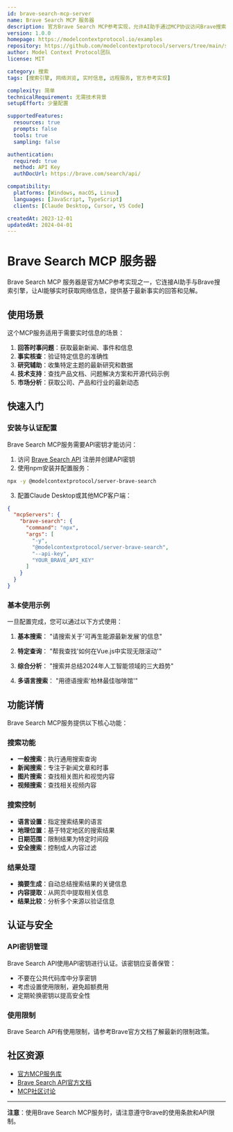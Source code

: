 ```yaml
---
id: brave-search-mcp-server
name: Brave Search MCP 服务器
description: 官方Brave Search MCP参考实现，允许AI助手通过MCP协议访问Brave搜索引擎进行实时网络搜索和内容检索，支持多语言搜索和结果摘要。
version: 1.0.0
homepage: https://modelcontextprotocol.io/examples
repository: https://github.com/modelcontextprotocol/servers/tree/main/src/brave-search
author: Model Context Protocol团队
license: MIT

category: 搜索
tags: [搜索引擎, 网络浏览, 实时信息, 远程服务, 官方参考实现]

complexity: 简单
technicalRequirement: 无需技术背景
setupEffort: 少量配置

supportedFeatures:
  resources: true
  prompts: false
  tools: true
  sampling: false

authentication:
  required: true
  method: API Key
  authDocUrl: https://brave.com/search/api/

compatibility:
  platforms: [Windows, macOS, Linux]
  languages: [JavaScript, TypeScript]
  clients: [Claude Desktop, Cursor, VS Code]

createdAt: 2023-12-01
updatedAt: 2024-04-01
---
```


# Brave Search MCP 服务器

Brave Search MCP 服务器是官方MCP参考实现之一，它连接AI助手与Brave搜索引擎，让AI能够实时获取网络信息，提供基于最新事实的回答和见解。

## 使用场景

这个MCP服务适用于需要实时信息的场景：

1. **回答时事问题**：获取最新新闻、事件和信息
2. **事实核查**：验证特定信息的准确性
3. **研究辅助**：收集特定主题的最新研究和数据
4. **技术支持**：查找产品文档、问题解决方案和开源代码示例
5. **市场分析**：获取公司、产品和行业的最新动态

## 快速入门

### 安装与认证配置

Brave Search MCP服务需要API密钥才能访问：

1. 访问 [Brave Search API](https://brave.com/search/api/) 注册并创建API密钥
2. 使用npm安装并配置服务：

```bash
npx -y @modelcontextprotocol/server-brave-search
```

3. 配置Claude Desktop或其他MCP客户端：

```json
{
  "mcpServers": {
    "brave-search": {
      "command": "npx",
      "args": [
        "-y",
        "@modelcontextprotocol/server-brave-search",
        "--api-key",
        "YOUR_BRAVE_API_KEY"
      ]
    }
  }
}
```

### 基本使用示例

一旦配置完成，您可以通过以下方式使用：

1. **基本搜索**：
   "请搜索关于'可再生能源最新发展'的信息"

2. **特定查询**：
   "帮我查找'如何在Vue.js中实现无限滚动'"

3. **综合分析**：
   "搜索并总结2024年人工智能领域的三大趋势"

4. **多语言搜索**：
   "用德语搜索'柏林最佳咖啡馆'"

## 功能详情

Brave Search MCP服务提供以下核心功能：

### 搜索功能
- **一般搜索**：执行通用搜索查询
- **新闻搜索**：专注于新闻文章和时事
- **图片搜索**：查找相关图片和视觉内容
- **视频搜索**：查找相关视频内容

### 搜索控制
- **语言设置**：指定搜索结果的语言
- **地理位置**：基于特定地区的搜索结果
- **日期范围**：限制结果为特定时间段
- **安全搜索**：控制成人内容过滤

### 结果处理
- **摘要生成**：自动总结搜索结果的关键信息
- **内容提取**：从网页中提取相关信息
- **结果比较**：分析多个来源以验证信息

## 认证与安全

### API密钥管理
Brave Search API使用API密钥进行认证。该密钥应妥善保管：
- 不要在公共代码库中分享密钥
- 考虑设置使用限制，避免超额费用
- 定期轮换密钥以提高安全性

### 使用限制
Brave Search API有使用限制，请参考Brave官方文档了解最新的限制政策。

## 社区资源

- [官方MCP服务库](https://github.com/modelcontextprotocol/servers)
- [Brave Search API官方文档](https://brave.com/search/api/)
- [MCP社区讨论](https://github.com/orgs/modelcontextprotocol/discussions)

---

**注意**：使用Brave Search MCP服务时，请注意遵守Brave的使用条款和API限制。 